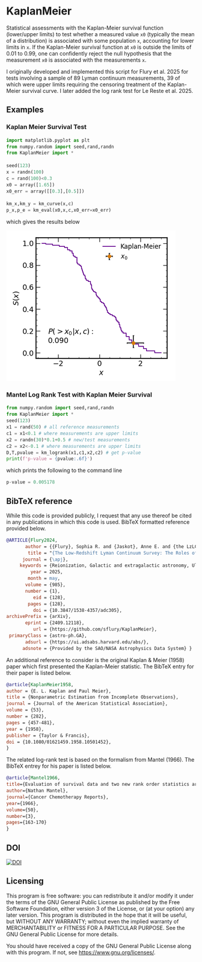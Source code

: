 # KaplanMeier

Statistical assessments with the Kaplan-Meier survival function (lower/upper 
limits) to test whether a measured value `x0` (typically the mean of a 
distribution) is associated with some population `x`, accounting for lower 
limits in `x`. If the Kaplan-Meier survival function at `x0` is outside the 
limits of 0.01 to 0.99, one can confidently reject the null hypothesis that 
the measurement `x0` is associated with the measurements `x`.

I originally developed and implemented this script for Flury et al. 2025
for tests involving a sample of 89 Lyman continuum measurements,
39 of which were upper limits requiring the censoring treatment of
the Kaplan-Meier survival curve. I later added the log rank test for 
Le Reste et al. 2025.

## Examples

### Kaplan Meier Survival Test

``` python
import matplotlib.pyplot as plt
from numpy.random import seed,rand,randn
from KaplanMeier import *

seed(123)
x = randn(100)
c = rand(100)<0.3
x0 = array([1.65])
x0_err = array([[0.3],[0.5]])

km_x,km_y = km_curve(x,c)
p_x,p_e = km_eval(x0,x,c,x0_err=x0_err)
```
which gives the results below

![image of Kaplan-Meier curve with test measurement](km_examp.png "example Kaplan-Meier test")

### Mantel Log Rank Test with Kaplan Meier Survival

``` python
from numpy.random import seed,rand,randn
from KaplanMeier import *
seed(123)
x1 = rand(50) # all reference measurements
c1 = x1<0.1 # where measurements are upper limits
x2 = randn(30)*0.1+0.5 # new/test measurements
c2 = x2<-0.1 # where measurements are upper limits
D,T,pvalue = km_logrank(x1,c1,x2,c2) # get p-value
print(f'p-value = {pvalue:.6f}')
```
which prints the following to the command line
``` python
p-value = 0.005178
```

## BibTeX reference

While this code is provided publicly, I request that any use 
thereof be cited in any publications in which this code is used.
BibTeX formatted reference provided below.

``` bibtex
@ARTICLE{Flury2024,
       author = {{Flury}, Sophia R. and {Jaskot}, Anne E. and {the LzLCS Collaboration}},
        title = "{The Low-Redshift Lyman Continuum Survey: The Roles of Stellar Feedback and ISM Geometry in LyC Escape}",
      journal = {\apj},
     keywords = {Reionization, Galactic and extragalactic astronomy, Ultraviolet astronomy, Hubble Space Telescope, 1383, 563, 1736, 761, Astrophysics - Astrophysics of Galaxies, Astrophysics - Cosmology and Nongalactic Astrophysics},
         year = 2025,
        month = may,
       volume = {985},
       number = {1},
          eid = {128},
        pages = {128},
          doi = {10.3847/1538-4357/adc305},
archivePrefix = {arXiv},
       eprint = {2409.12118},
          url = {https://github.com/sflury/KaplanMeier},
 primaryClass = {astro-ph.GA},
       adsurl = {https://ui.adsabs.harvard.edu/abs/},
      adsnote = {Provided by the SAO/NASA Astrophysics Data System} }
```

An additional reference to consider is the original Kaplan & Meier (1958) paper 
which first presented the Kaplan-Meier statistic. The BibTeX entry for their
paper is listed below.

``` bibtex
@article{KaplanMeier1958,
author = {E. L. Kaplan and Paul Meier},
title = {Nonparametric Estimation from Incomplete Observations},
journal = {Journal of the American Statistical Association},
volume = {53},
number = {282},
pages = {457-481},
year = {1958},
publisher = {Taylor & Francis},
doi = {10.1080/01621459.1958.10501452},
}
```

The related log-rank test is based on the formalism from Mantel (1966). The
BibTeX entrey for his paper is listed below.

``` bibtex
@article{Mantel1966,
title={Evaluation of survival data and two new rank order statistics arising in its consideration},
author={Nathan Mantel},
journal={Cancer Chemotherapy Reports},
year={1966},
volume={50},
number={3},
pages={163-170}
}
```

## DOI

[![DOI](https://zenodo.org/badge/DOI/10.5281/zenodo.11406486.svg)](https://doi.org/10.5281/zenodo.11406486)

## Licensing
This program is free software: you can redistribute it and/or modify it under the terms of the GNU General Public License as published by the Free Software Foundation, either version 3 of the License, or (at your option) any later version. This program is distributed in the hope that it will be useful, but WITHOUT ANY WARRANTY; without even the implied warranty of MERCHANTABILITY or FITNESS FOR A PARTICULAR PURPOSE. See the GNU General Public License for more details.

You should have received a copy of the GNU General Public License along with this program. If not, see <https://www.gnu.org/licenses/>.
